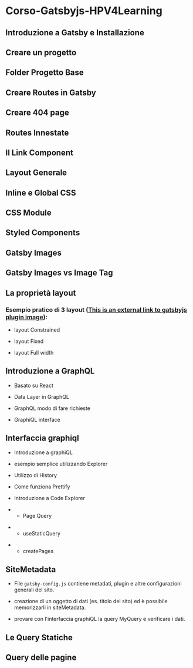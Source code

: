# Corso-Gatsbyjs-HPV4Learning

## Introduzione a Gatsby e Installazione

## Creare un progetto

## Folder Progetto Base

## Creare Routes in Gatsby

## Creare 404 page

## Routes Innestate

## Il Link Component

## Layout Generale

## Inline e Global CSS

## CSS Module

## Styled Components

## Gatsby Images

## Gatsby Images vs Image Tag

## La proprietà layout

### Esempio pratico di 3 layout ([This is an external link to gatsbyjs plugin image](https://www.gatsbyjs.com/docs/reference/built-in-components/gatsby-plugin-image/#layout)):

- layout Constrained

* layout Fixed

- layout Full width

## Introduzione a GraphQL

- Basato su React

* Data Layer in GraphQL

- GraphQL modo di fare richieste

* GraphiQL interface

## Interfaccia graphiql

- Introduzione a graphiQL

* esempio semplice utilizzando Explorer

- Utilizzo di History

* Come funziona Prettify

* Introduzione a Code Explorer

- - Page Query

* - useStaticQuery

- - createPages

## SiteMetadata

- File `gatsby-config.js` contiene metadati, plugin e altre configurazioni generali del sito.

* creazione di un oggetto di dati (es. titolo del sito) ed è possibile memorizzarli in siteMetadata.

- provare con l'interfaccia graphiQL la query MyQuery e verificare i dati.

## Le Query Statiche

## Query delle pagine
